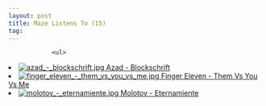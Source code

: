 ```yaml
---
layout: post
title: Maze Listens To (15)
tag: 
---
```



                <ul>
<li><a href="http://www.amazon.de/Blockschrift-Azad/dp/B000XQ9N4A/ref=pd_bbs_sr_1?ie=UTF8&s=music&qid=1199428768&sr=8-1"><img src='/uploads/azad_-_blockschrift.thumbnail.jpg' alt='azad_-_blockschrift.jpg' class="valign" /> Azad - Blockschrift</a></li>
<li><a href="http://www.amazon.com/Them-VS-You-Me/dp/B000MV8CZW/ref=pd_bbs_sr_1?ie=UTF8&s=music&qid=1199433880&sr=8-1"><img src='/uploads/finger_eleven_-_them_vs_you_vs_me.thumbnail.jpg' alt='finger_eleven_-_them_vs_you_vs_me.jpg' class="valign"/> Finger Eleven - Them Vs You Vs Me</a></li>
<li><a href="http://www.amazon.com/Eternamiente-Molotov/dp/B000UZ4G5A/ref=pd_bbs_sr_1?ie=UTF8&s=music&qid=1199428906&sr=8-1"><img src='/uploads/molotov_-_eternamiente.thumbnail.jpg' alt='molotov_-_eternamiente.jpg' class="valign"/> Molotov - Eternamiente</a></li>

</ul>
            

